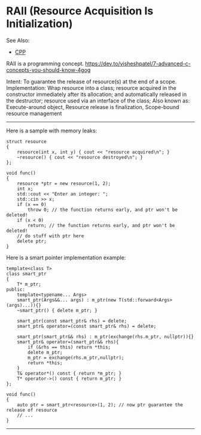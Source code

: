 # RAII (Resource Acquisition Is Initialization)

See Also:
 - [CPP](CPP.md) 

RAII is a programming concept.
https://dev.to/visheshpatel/7-advanced-c-concepts-you-should-know-4gog

Intent: To guarantee the release of resource(s) at the end of a scope.
Implementation: Wrap resource into a class; resource acquired in the constructor
 immediately after its allocation; and automatically released in the destructor;
 resource used via an interface of the class;
Also known as:
 Execute-around object,
 Resource release is finalization,
 Scope-bound resource management


---

Here is a sample with memory leaks:

    struct resource
    {
        resource(int x, int y) { cout << "resource acquired\n"; }
        ~resource() { cout << "resource destroyed\n"; }
    };
    
    void func()
    {
        resource *ptr = new resource(1, 2);
        int x;
        std::cout << "Enter an integer: ";
        std::cin >> x;
        if (x == 0)
            throw 0; // the function returns early, and ptr won't be deleted!
        if (x < 0)
            return; // the function returns early, and ptr won't be deleted!
        // do stuff with ptr here
        delete ptr;
    }

Here is a smart pointer implementation example:

    template<class T>
    class smart_ptr
    {
        T* m_ptr;
    public:
        template<typename... Args>
        smart_ptr(Args&&... args) : m_ptr(new T(std::forward<Args>(args)...)){}
        ~smart_ptr() { delete m_ptr; }
    
        smart_ptr(const smart_ptr& rhs) = delete;
        smart_ptr& operator=(const smart_ptr& rhs) = delete;
    
        smart_ptr(smart_ptr&& rhs) : m_ptr(exchange(rhs.m_ptr, nullptr)){}
        smart_ptr& operator=(smart_ptr&& rhs){        
            if (&rhs == this) return *this;
            delete m_ptr;
            m_ptr = exchange(rhs.m_ptr,nullptr);
            return *this;
        }
        T& operator*() const { return *m_ptr; }
        T* operator->() const { return m_ptr; }
    };
    
    void func()
    {
        auto ptr = smart_ptr<resource>(1, 2); // now ptr guarantee the release of resource
        // ...
    }

---